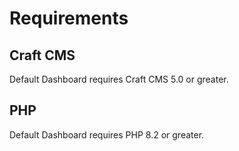 # Requirements

## Craft CMS
Default Dashboard requires Craft CMS 5.0 or greater.

## PHP
Default Dashboard requires PHP 8.2 or greater.
